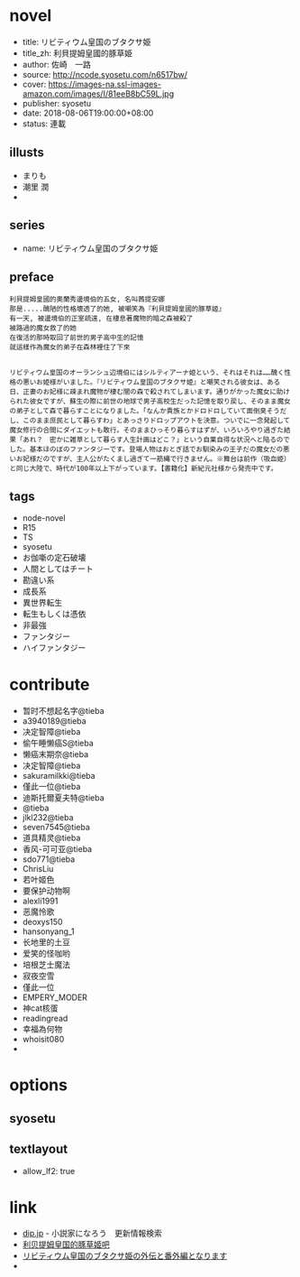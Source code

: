 # novel

- title: リビティウム皇国のブタクサ姫
- title_zh: 利貝提姆皇國的豚草姫
- author: 佐崎　一路
- source: http://ncode.syosetu.com/n6517bw/
- cover: https://images-na.ssl-images-amazon.com/images/I/81eeB8bC59L.jpg
- publisher: syosetu
- date: 2018-08-06T19:00:00+08:00
- status: 連載

## illusts

- まりも
- 潮里 潤
- 

## series

- name: リビティウム皇国のブタクサ姫

## preface


```
利貝提姆皇國的奧蘭秀邊境伯的五女, 名叫茜提安娜  
那是.....醜陋的性格壞透了的她, 被嘲笑為『利貝提姆皇國的豚草姬』  
有一天, 被邊境伯的正室疏遠, 在棲息著魔物的暗之森被殺了  
被路過的魔女救了的她  
在復活的那時取回了前世的男子高中生的記憶  
就這樣作為魔女的弟子在森林裡住了下來


リビティウム皇国のオーランシュ辺境伯にはシルティアーナ姫という、それはそれは……醜く性格の悪いお姫様がいました。『リビティウム皇国のブタクサ姫』と嘲笑される彼女は、ある日、正妻のお妃様に疎まれ魔物が棲む闇の森で殺されてしまいます。通りがかった魔女に助けられた彼女ですが、蘇生の際に前世の地球で男子高校生だった記憶を取り戻し、そのまま魔女の弟子として森で暮らすことになりました。「なんか貴族とかドロドロしていて面倒臭そうだし、このまま庶民として暮らすわ」とあっさりドロップアウトを決意。ついでに一念発起して魔女修行の合間にダイエットも敢行。そのままひっそり暮らすはずが、いろいろやり過ぎた結果「あれ？　密かに雑草として暮らす人生計画はどこ？」という自業自得な状況へと陥るのでした。基本ほのぼのファンタジーです。登場人物はおとぎ話でお馴染みの王子だの魔女だの悪いお妃様だのですが、主人公がたくまし過ぎて一筋縄で行きません。※舞台は前作（吸血姫）と同じ大陸で、時代が100年以上下がっています。【書籍化】新紀元社様から発売中です。
```

## tags

- node-novel
- R15
- TS
- syosetu
- お伽噺の定石破壊
- 人間としてはチート
- 勘違い系
- 成長系
- 異世界転生
- 転生もしくは憑依
- 非最強
- ファンタジー
- ハイファンタジー

# contribute

- 暂时不想起名字@tieba
- a3940189@tieba
- 决定智障@tieba
- 偷午睡懒癌S@tieba
- 懒癌末期奈@tieba
- 决定智障@tieba
- sakuramilkki@tieba
- 僅此一位@tieba
- 迪斯托爾夏夫特@tieba
- @tieba
- jlkl232@tieba
- seven7545@tieba
- 道具精灵@tieba
- 香风-可可亚@tieba
- sdo771@tieba
- ChrisLiu
- 若叶姬色
- 要保护动物啊
- alexli1991
- 恶魔怜歌
- deoxys150
- hansonyang_1
- 长地里的土豆
- 爱笑的怪咖哟
- 培根芝士魔法
- 寂夜空雪
- 僅此一位
- EMPERY_MODER
- 神cat核蛋
- readingread
- 幸福為何物
- whoisit080
- 

# options

## syosetu


## textlayout

- allow_lf2: true

# link

- [dip.jp](https://narou.dip.jp/search.php?text=n6517bw&novel=all&genre=all&new_genre=all&length=0&down=0&up=100) - 小説家になろう　更新情報検索
- [利贝提姆皇国的豚草姬吧](https://tieba.baidu.com/f?kw=%E5%88%A9%E8%B4%9D%E6%8F%90%E5%A7%86%E7%9A%87%E5%9B%BD%E7%9A%84%E8%B1%9A%E8%8D%89%E5%A7%AC&ie=utf-8 "利贝提姆皇国的豚草姬")
- [リビティウム皇国のブタクサ姫の外伝と番外編となります](https://ncode.syosetu.com/n2808cr/)
- 

